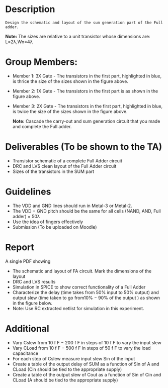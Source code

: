 # Description
	Design the schematic and layout of the sum generation part of the Full adder.

**Note:** The sizes are relative to a unit transistor whose dimensions are: L=2λ,Wn=4λ

# Group Members:
* Member 1: 3X Gate - The transistors in the first part, highlighted in blue, is thrice the size of the sizes shown in the figure above.
* Member 2: 1X Gate - The transistors in the first part is as shown in the figure above. 
* Member 3: 2X Gate - The transistors in the first part, highlighted in blue, is twice the size of the sizes shown in the figure above.

	**Note:** Cascade the carry-out and sum generation circuit that you made and complete the Full adder. 

# Deliverables (To be shown to the TA)
* Transistor schematic of a complete Full Adder circuit 
* DRC and LVS clean layout of the Full Adder circuit 
* Sizes of the transistors in the SUM part 

# Guidelines 
* The VDD and GND lines should run in Metal-3 or Metal-2.
* The VDD − GND pitch should be the same for all cells (NAND, AND, Full adder) = 50λ 
* Use the idea of fingers effectively
* Submission (To be uploaded on Moodle)

# Report
A single PDF showing 
* The schematic and layout of FA circuit. Mark the dimensions of the layout 
* DRC and LVS results 
* Simulation in SPICE to show correct functionality of a Full Adder
* Characterize the delay (time takes from 50% input to 50% output) and output slew (time taken to go from10% − 90% of the output ) as shown in the figure below. 
* Note: Use RC extracted netlist for simulation in this experiment. 

# Additional
* Vary Cslew from 10 f F − 200 f F in steps of 10 f F to vary the input slew 
* Vary CLoad from 10 f F − 500 f F in steps of 50 f F to vary the load capacitance 
* For each step of Cslew measure input slew Sin of the input 
* Create a table of the output delay of SUM as a function of Sin of A and CLoad (Cin should be tied to the appropriate supply) 
* Create a table of the output slew of Cout as a function of Sin of Cin and CLoad (A should be tied to the appropriate supply)